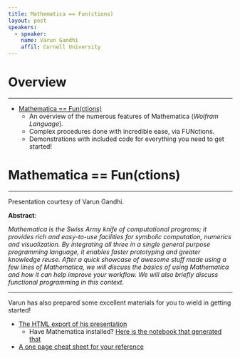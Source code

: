 ```yaml
---
title: Mathematica == Fun(ctions)
layout: post
speakers:
  - speaker:
    name: Varun Gandhi
    affil: Cornell University
---
```


# Overview
--------------------------------------------------------------------------------
- [Mathematica == Fun(ctions)](#mathematica--functions)
    - An overview of the numerous features of Mathematica (_Wolfram Language_).
    - Complex procedures done with incredible ease, via FUNctions.
    - Demonstrations with included code for everything you need to get started!

# Mathematica == Fun(ctions)
--------------------------------------------------------------------------------

Presentation courtesy of Varun Gandhi.

**Abstract**:

_Mathematica is the Swiss Army knife of computational programs; it provides rich and
easy-to-use facilities for symbolic computation, numerics and visualization.  By
integrating all three in a single general purpose programming language, it enables
faster prototyping and greater knowledge reuse. After a quick showcase of awesome stuff
made using a few lines of Mathematica, we will discuss the basics of using Mathematica
and how it can help improve your workflow. We will also briefly discuss functional
programming in this context._

--------------------------------------------------------------------------------

Varun has also prepared some excellent materials for you to wield in getting started!

- [The HTML export of his presentation][present_html]
    - Have Mathematica installed? [Here is the notebook that generated that][present_book]
- [A one page cheat sheet for your reference][cheat]

[present_html]: ssw-presentation/ssw-presentation.htm
[present_book]: ssw-presentation.nb
[cheat]: cheat-sheet/ssw-cheat-sheet.htm

